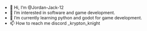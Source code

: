 - 👋 Hi, I’m @Jordan-Jack-12
- 👀 I’m interested in software and game development.
- 🌱 I’m currently learning python and godot for game development.
- 📫 How to reach me discord _krypton_knight

<!---
Sureshkumar35/Sureshkumar35 is a ✨ special ✨ repository because its `README.md` (this file) appears on your GitHub profile.
You can click the Preview link to take a look at your changes.
--->
